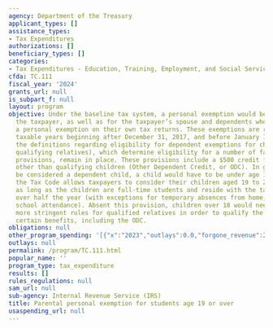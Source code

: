 ```yaml
---
agency: Department of the Treasury
applicant_types: []
assistance_types:
- Tax Expenditures
authorizations: []
beneficiary_types: []
categories:
- Tax Expenditures - Education, Training, Employment, and Social Services
cfda: TC.111
fiscal_year: '2024'
grants_url: null
is_subpart_f: null
layout: program
objective: Under the baseline tax system, a personal exemption would be allowed for
  the taxpayer, as well as for the taxpayer’s spouse and dependents who do not claim
  a personal exemption on their own tax returns. These exemptions are repealed for
  taxable years beginning after December 31, 2017, and before January 1, 2026. However,
  the definitions regarding eligibility for dependent exemptions for children (and
  qualifying relatives), which determine eligibility for a number of family-related
  provisions, remain in place. These provisions include a $500 credit for dependents
  other than qualifying children (Other Dependent Credit, or ODC). In general, to
  be considered a dependent child, a child would have to be under age 19. In contrast,
  the Tax Code allows taxpayers to consider their children aged 19 to 23 as dependents,
  as long as the children are full-time students and reside with the taxpayer for
  over half the year (with exceptions for temporary absences from home, such as for
  school attendance). Absent this provision, children over 18 would need to meet the
  more stringent rules for qualified relatives in order to qualify the taxpayer for
  certain benefits, including the ODC.
obligations: null
other_program_spending: '[{"x":"2023","outlays":0.0,"forgone_revenue":2210000000.0},{"x":"2024","outlays":0.0,"forgone_revenue":2130000000.0},{"x":"2025","outlays":0.0,"forgone_revenue":2020000000.0}]'
outlays: null
permalink: /program/TC.111.html
popular_name: ''
program_type: tax_expenditure
results: []
rules_regulations: null
sam_url: null
sub-agency: Internal Revenue Service (IRS)
title: Parental personal exemption for students age 19 or over
usaspending_url: null
---
```


